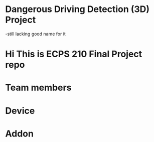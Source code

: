 # Dangerous Driving Detection (3D) Project
  -still lacking good name for it
# Hi This is ECPS 210 Final Project repo

# Team members

# Device

# Addon
